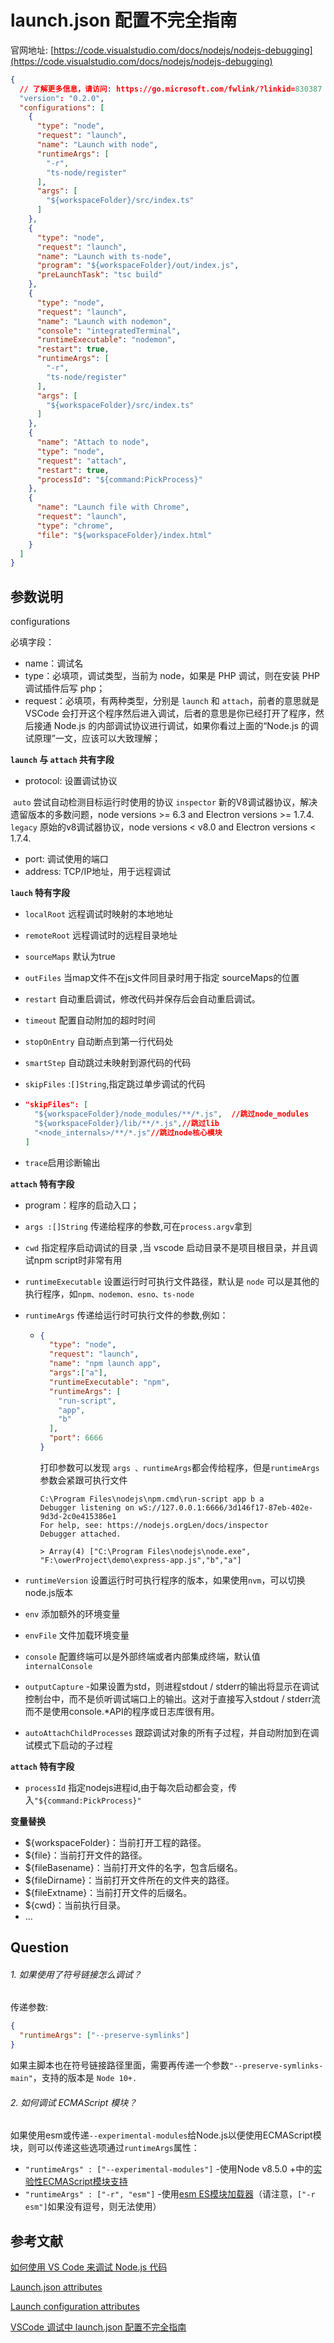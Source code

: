 # launch.json 配置不完全指南

官网地址: [https://code.visualstudio.com/docs/nodejs/nodejs-debugging](https://code.visualstudio.com/docs/nodejs/nodejs-debugging)

``` json
{
  // 了解更多信息，请访问: https://go.microsoft.com/fwlink/?linkid=830387
  "version": "0.2.0",
  "configurations": [
    {
      "type": "node",
      "request": "launch",
      "name": "Launch with node",
      "runtimeArgs": [
        "-r",
        "ts-node/register"
      ],
      "args": [
        "${workspaceFolder}/src/index.ts"
      ]
    },
    {
      "type": "node",
      "request": "launch",
      "name": "Launch with ts-node",
      "program": "${workspaceFolder}/out/index.js",
      "preLaunchTask": "tsc build"
    },
    {
      "type": "node",
      "request": "launch",
      "name": "Launch with nodemon",
      "console": "integratedTerminal",
      "runtimeExecutable": "nodemon",
      "restart": true,
      "runtimeArgs": [
        "-r",
        "ts-node/register"
      ],
      "args": [
        "${workspaceFolder}/src/index.ts"
      ]
    },
    {
      "name": "Attach to node",
      "type": "node",
      "request": "attach",
      "restart": true,
      "processId": "${command:PickProcess}"
    },
    {
      "name": "Launch file with Chrome",
      "request": "launch",
      "type": "chrome",
      "file": "${workspaceFolder}/index.html"
    }
  ]
}
```

## 参数说明

configurations

必填字段：

- name：调试名
- type：必填项，调试类型，当前为 node，如果是 PHP 调试，则在安装 PHP 调试插件后写 php；
- request：必填项，有两种类型，分别是 `launch` 和 `attach`，前者的意思就是 VSCode 会打开这个程序然后进入调试，后者的意思是你已经打开了程序，然后接通 Node.js 的内部调试协议进行调试，如果你看过上面的“Node.js 的调试原理”一文，应该可以大致理解；

**`launch` 与 `attach` 共有字段**

- protocol: 设置调试协议 

​	 `auto` 尝试自动检测目标运行时使用的协议
 	`inspector` 新的V8调试器协议，解决遗留版本的多数问题，node versions >= 6.3 and Electron versions >= 1.7.4.
 	`legacy` 原始的v8调试器协议，node versions < v8.0 and Electron versions < 1.7.4.

- port: 调试使用的端口
- address: TCP/IP地址，用于远程调试

**`lauch` 特有字段**

- `localRoot` 远程调试时映射的本地地址

- `remoteRoot` 远程调试时的远程目录地址

- `sourceMaps`  默认为true

- `outFiles` 当map文件不在js文件同目录时用于指定 sourceMaps的位置

- `restart` 自动重启调试，修改代码并保存后会自动重启调试。

- `timeout` 配置自动附加的超时时间

- `stopOnEntry` 自动断点到第一行代码处

- `smartStep` 自动跳过未映射到源代码的代码

- `skipFiles` :`[]String`,指定跳过单步调试的代码

- ``` json
  "skipFiles": [
    "${workspaceFolder}/node_modules/**/*.js",  //跳过node_modules
    "${workspaceFolder}/lib/**/*.js",//跳过lib
    "<node_internals>/**/*.js"//跳过node核心模块
  ]
  ```

- `trace`启用诊断输出

  

**`attach` 特有字段**

- program：程序的启动入口；

- `args :[]String` 传递给程序的参数,可在`process.argv`拿到

- `cwd` 指定程序启动调试的目录 ,当 vscode 启动目录不是项目根目录，并且调试npm script时非常有用

- `runtimeExecutable` 设置运行时可执行文件路径，默认是 `node` 可以是其他的执行程序，如`npm、nodemon、esno、ts-node`

- `runtimeArgs` 传递给运行时可执行文件的参数,例如：

  - ``` json
    {
      "type": "node",
      "request": "launch",
      "name": "npm launch app",
      "args":["a"],
      "runtimeExecutable": "npm",
      "runtimeArgs": [
        "run-script",
        "app",
        "b"
      ],
      "port": 6666
    }
    ```

    打印参数可以发现 `args 、runtimeArgs`都会传给程序，但是`runtimeArgs`参数会紧跟可执行文件

    ``` shell
    C:\Program Files\nodejs\npm.cmd\run-script app b a
    Debugger listening on wS://127.0.0.1:6666/3d146f17-87eb-402e-9d3d-2c0e415386e1 
    For help, see: https://nodejs.orgLen/docs/inspector 
    Debugger attached.
    
    > Array(4) ["C:\Program Files\nodejs\node.exe", "F:\owerProject\demo\express-app.js","b","a"]
    ```

- `runtimeVersion` 设置运行时可执行程序的版本，如果使用`nvm`，可以切换node.js版本

- `env` 添加额外的环境变量

- `envFile` 文件加载环境变量

- `console` 配置终端可以是外部终端或者内部集成终端，默认值`internalConsole`

- `outputCapture` -如果设置为std，则进程stdout / stderr的输出将显示在调试控制台中，而不是侦听调试端口上的输出。这对于直接写入stdout / stderr流而不是使用console.*API的程序或日志库很有用。

- `autoAttachChildProcesses` 跟踪调试对象的所有子过程，并自动附加到在调试模式下启动的子过程

**`attach` 特有字段**

- `processId` 指定nodejs进程id,由于每次启动都会变，传入`"${command:PickProcess}"`

**变量替换**

- ${workspaceFolder}：当前打开工程的路径。
- ${file}：当前打开文件的路径。
- ${fileBasename}：当前打开文件的名字，包含后缀名。
- ${fileDirname}：当前打开文件所在的文件夹的路径。
- ${fileExtname}：当前打开文件的后缀名。
- ${cwd}：当前执行目录。
- ...

## Question

###### 1. 如果使用了符号链接怎么调试？

传递参数:

```json
{
  "runtimeArgs": ["--preserve-symlinks"]
}
```

如果主脚本也在符号链接路径里面，需要再传递一个参数`"--preserve-symlinks-main"`，支持的版本是 `Node 10+.`

###### 2. 如何调试 ECMAScript 模块？

如果使用esm或传递`--experimental-modules`给Node.js以便使用ECMAScript模块，则可以传递这些选项通过`runtimeArgs`属性：

- `"runtimeArgs" : ["--experimental-modules"]`  -使用Node v8.5.0 +中的[实验性ECMAScript模块支持](https://links.jianshu.com/go?to=https%3A%2F%2Fnodejs.org%2Fapi%2Fesm.html)
- `"runtimeArgs" : ["-r", "esm"]` -使用[esm ES模块加载器](https://links.jianshu.com/go?to=https%3A%2F%2Fgithub.com%2Fstandard-things%2Fesm)（请注意，`["-r esm"]`如果没有逗号，则无法使用）

## 参考文献

[如何使用 VS Code 来调试 Node.js 代码](https://wizardforcel.gitbooks.io/node-in-debugging/content/4.3.html)

[Launch.json attributes](https://code.visualstudio.com/docs/editor/debugging#_launchjson-attributes)

[Launch configuration attributes](https://code.visualstudio.com/docs/nodejs/nodejs-debugging#_launch-configuration-attributes)

[VSCode 调试中 launch.json 配置不完全指南](https://www.barretlee.com/blog/2019/03/18/debugging-in-vscode-tutorial/)

